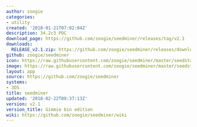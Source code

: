 ```yaml
---
author: zoogie
categories:
- utility
created: '2018-01-21T07:02:04Z'
description: 34.2c3 POC
download_page: https://github.com/zoogie/seedminer/releases/tag/v2.1
downloads:
  RELEASE_v2.1.zip: https://github.com/zoogie/seedminer/releases/download/v2.1/RELEASE_v2.1.zip
github: zoogie/seedminer
icon: https://raw.githubusercontent.com/zoogie/seedminer/master/seedstarter/resources/icon.png
image: https://raw.githubusercontent.com/zoogie/seedminer/master/seedstarter/resources/banner.png
layout: app
source: https://github.com/zoogie/seedminer
systems:
- 3DS
title: seedminer
updated: '2018-02-22T09:37:13Z'
version: v2.1
version_title: Gimmie bin edition
wiki: https://github.com/zoogie/seedminer/wiki
---
```

